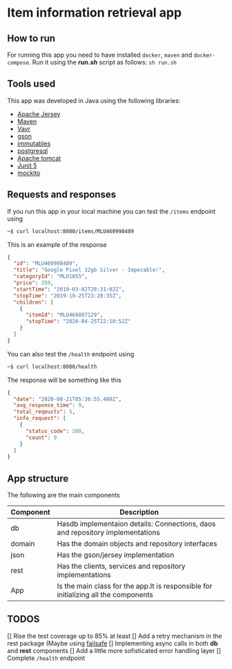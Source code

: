 # Item information retrieval app

## How to run

For running this app you need to have installed `docker`, `maven` and `docker-compose`. Run it using the ***run.sh*** script as follows: `sh run.sh`

## Tools used

This app was developed in Java using the following libraries:

- [Apache Jersey](https://eclipse-ee4j.github.io/jersey/)
- [Maven](https://maven.apache.org/)
- [Vavr](https://www.vavr.io/)
- [gson](https://github.com/google/gson)
- [immutables](https://immutables.github.io/)
- [postgresql](https://www.postgresql.org/)
- [Apache tomcat](http://tomcat.apache.org/)
- [Junit 5](https://junit.org/junit5/docs/current/user-guide/)
- [mockito](https://site.mockito.org/)

## Requests and responses 

If you run this app in your local machine you can test the `/items` endpoint using

```bash 
~$ curl localhost:8080/items/MLU460998489
```
This is an example of the response
```json
{
  "id": "MLU460998489",
  "title": "Google Pixel 32gb Silver - Impecable!",
  "categoryId": "MLU1055",
  "price": 350,
  "startTime": "2019-03-02T20:31:02Z",
  "stopTime": "2019-10-25T23:28:35Z",
  "children": [
    {
      "itemId": "MLU468887129",
      "stopTime": "2020-04-25T22:10:52Z"
    }
  ]
}
```

You can also test the `/health` endpoint using

```sh
~$ curl localhost:8080/health
```
The response will be something like this
```json
{
  "date": "2020-08-21T05:36:55.480Z",
  "avg_response_time": 9,
  "total_reqeusts": 5,
  "info_request": [
    {
      "status_code": 200,
      "count": 9
    }
  ]
}
```

## App structure

The following are the main components

Component | Description
------------ | -------------
db           | Hasdb implementaion details: Connections, daos and repository implementations
domain       | Has the domain objects and repository interfaces
json         | Has the gson/jersey implementation
rest         | Has the clients, services and repository implementations
App          | Is the main class for the app.It is responsible for initializing all the components

## TODOS

[] Rise the test coverage up to 85% at least
[] Add a retry mechanism in the rest package (Maybe using [failsafe](https://jodah.net/failsafe/)
[] Implementing async calls in both **db** and **rest** components
[] Add a little more sofisticated error handling layer
[] Complete `/health` endpoint

